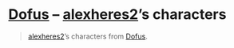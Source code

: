 # [Dofus] – [alexheres2]’s characters

> [alexheres2]’s characters from [Dofus].

[Dofus]: https://dofus.com
[alexheres2]: https://account.ankama.com/en/ankama-profile/alexheres2-
